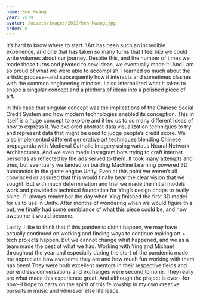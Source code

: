 ```yaml
---
name: Ben Hwang
year: 2019
avatar: /assets/images/2019/ben-hwang.jpg
order: 0
---
```

It’s hard to know where to start. \Art has been such an incredible experience, and one that has taken so many turns that I feel like we could write volumes about our journey. Despite this, and the number of times we made those turns and pivoted to new ideas, we eventually made it! And I am so proud of what we were able to accomplish. I learned so much about the artistic process--and subsequently how it interacts and sometimes clashes with the common engineering mindset. I also internalized what it takes to shape a singular concept and a plethora of ideas into a polished piece of art.

In this case that singular concept was the implications of the Chinese Social Credit System and how modern technologies enabled its conception. This in itself is a huge concept to explore and it led us to so many different ideas of how to express it. We explored abstract data visualization techniques to try and represent data that might be used to judge people’s credit score. We also implemented different generative art techniques blending Chinese propaganda with Medieval Catholic Imagery using various Neural Network Architectures. And we even made instagram bots trying to craft internet personas as reflected by the ads served to them. It took many attempts and tries, but eventually we landed on building Machine Learning powered 3D humanoids in the game engine Unity. Even at this point we weren’t all convinced or assured that this would finally bear the clear vision that we sought. But with much determination and trial we made the initial models work and provided a technical foundation for Ying’s design chops to really shine. I’ll always remember the day when Ying finished the first 3D model for us to use in Unity. After months of wondering when we would figure this out, we finally had some semblance of what this piece could be, and how awesome it would become.

Lastly, I like to think that if this pandemic didn’t happen, we may have actually continued on working and finding ways to continue making art + tech projects happen. But we cannot change what happened, and we as a team made the best of what we had. Working with Ying and Michael throughout the year and especially during the start of the pandemic made me appreciate how awesome they are and how much fun working with them has been! They were both excellent mentors in their respective fields and our endless conversations and exchanges were second to none. They really are what made this experience great. And although the project is over--for now--I hope to carry on the spirit of this fellowship in my own creative pursuits in music and wherever else life leads.